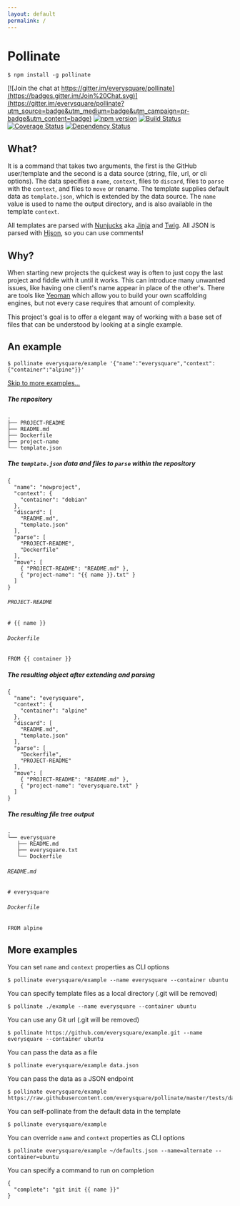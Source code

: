 ```yaml
---
layout: default
permalink: /
---
```


# Pollinate

```
$ npm install -g pollinate
```

[![Join the chat at https://gitter.im/everysquare/pollinate](https://badges.gitter.im/Join%20Chat.svg)](https://gitter.im/everysquare/pollinate?utm_source=badge&utm_medium=badge&utm_campaign=pr-badge&utm_content=badge)  [![npm version](https://badge.fury.io/js/pollinate.svg)](https://badge.fury.io/js/pollinate)  [![Build Status](https://travis-ci.org/everysquare/pollinate.svg?branch=master)](https://travis-ci.org/everysquare/pollinate) [![Coverage Status](https://coveralls.io/repos/github/everysquare/pollinate/badge.svg?branch=master)](https://coveralls.io/github/everysquare/pollinate?branch=master) [![Dependency Status](https://david-dm.org/everysquare/pollinate.svg)](https://david-dm.org/everysquare/pollinate)

## What?

It is a command that takes two arguments, the first is the GitHub user/template
and the second is a data source (string, file, url, or cli options). The data specifies
a `name`, `context`, files to `discard`, files to `parse` with the `context`,
and files to `move` or rename. The template supplies default data as
`template.json`, which is extended by the data source. The `name` value is used
to name the output directory, and is also available in the template `context`.

All templates are parsed with [Nunjucks](http://mozilla.github.io/nunjucks/) aka
[Jinja](http://jinja.pocoo.org/) and [Twig](http://twig.sensiolabs.org/). All JSON
is parsed with [Hjson](http://hjson.org), so you can use comments!

## Why?

When starting new projects the quickest way is often to just copy the last project and
fiddle with it until it works. This can introduce many unwanted issues, like having one
client's name appear in place of the other's. There are tools like [Yeoman](http://yeoman.io)
which allow you to build your own scaffolding engines, but not every case requires that
amount of complexity.

This project's goal is to offer a elegant way of working with a base set of files that
can be understood by looking at a single example.

## An example

```
$ pollinate everysquare/example '{"name":"everysquare","context":{"container":"alpine"}}'
```
[Skip to more examples...](#more-examples)

##### The repository

```
.
├── PROJECT-README
├── README.md
├── Dockerfile
├── project-name
└── template.json
```

##### The `template.json` data and files to `parse` within the repository

```
{
  "name": "newproject",
  "context": {
    "container": "debian"
  },
  "discard": [
    "README.md",
    "template.json"
  ],
  "parse": [
    "PROJECT-README",
    "Dockerfile"
  ],
  "move": [
    { "PROJECT-README": "README.md" },
    { "project-name": "{{ name }}.txt" }
  ]
}
```

###### `PROJECT-README`

```
# {{ name }}
```

###### `Dockerfile`

```
FROM {{ container }}
```

##### The resulting object after extending and parsing

```
{
  "name": "everysquare",
  "context": {
    "container": "alpine"
  },
  "discard": [
    "README.md",
    "template.json"
  ],
  "parse": [
    "Dockerfile",
    "PROJECT-README"
  ],
  "move": [
    { "PROJECT-README": "README.md" },
    { "project-name": "everysquare.txt" }
  ]
}
```

##### The resulting file tree output

```
.
└── everysquare
   ├── README.md
   ├── everysquare.txt
   └── Dockerfile
```

###### `README.md`

```
# everysquare
```

###### `Dockerfile`

```
FROM alpine
```

## More examples

You can set `name` and `context` properties as CLI options
```
$ pollinate everysquare/example --name everysquare --container ubuntu
```

You can specify template files as a local directory (.git will be removed)
```
$ pollinate ./example --name everysquare --container ubuntu
```

You can use any Git url (.git will be removed)
```
$ pollinate https://github.com/everysquare/example.git --name everysquare --container ubuntu
```

You can pass the data as a file
```
$ pollinate everysquare/example data.json
```

You can pass the data as a JSON endpoint
```
$ pollinate everysquare/example https://raw.githubusercontent.com/everysquare/pollinate/master/tests/data.json
```

You can self-pollinate from the default data in the template
```
$ pollinate everysquare/example
```

You can override `name` and `context` properties as CLI options
```
$ pollinate everysquare/example ~/defaults.json --name=alternate --container=ubuntu
```

You can specify a command to run on completion
```
{
  "complete": "git init {{ name }}"
}
```

